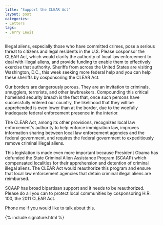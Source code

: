 ```yaml
---
title: "Support the CLEAR Act"
layout: post
categories:
- Letters
tags:
- Jerry Lewis
---
```


Illegal aliens, especially those who have committed crimes, pose a serious threat to citizens and legal residents in the U.S. Please cosponsor the CLEAR Act, which would clarify the authority of local law enforcement to deal with illegal aliens, and provide funding to enable them to effectively exercise that authority. Sheriffs from across the United States are visiting Washington, D.C., this week seeking more federal help and you can help these sheriffs by cosponsoring the CLEAR Act.

Our borders are dangerously porous. They are an invitation to criminals, smugglers, terrorists, and other lawbreakers. Compounding this critical homeland security breach is the fact that, once such persons have successfully entered our country, the likelihood that they will be apprehended is even lower than at the border, due to the woefully inadequate federal enforcement presence in the interior.

The CLEAR Act, among its other provisions, recognizes local law enforcement's authority to help enforce immigration law, improves information sharing between local law enforcement agencies and the federal government, and requires the federal government to expeditiously remove criminal illegal aliens.

This legislation is made even more important because President Obama has defunded the State Criminal Alien Assistance Program (SCAAP) which compensated localities for their apprehension and detention of criminal illegal aliens. The CLEAR Act would reauthorize this program and ensure that local law enforcement agencies that detain criminal illegal aliens are reimbursed.

SCAAP has broad bipartisan support and it needs to be reauthorized. Please do all you can to protect local communities by cosponsoring H.R. 100, the 2011 CLEAR Act.

Phone me if you would like to talk about this.

{% include signature.html %}
